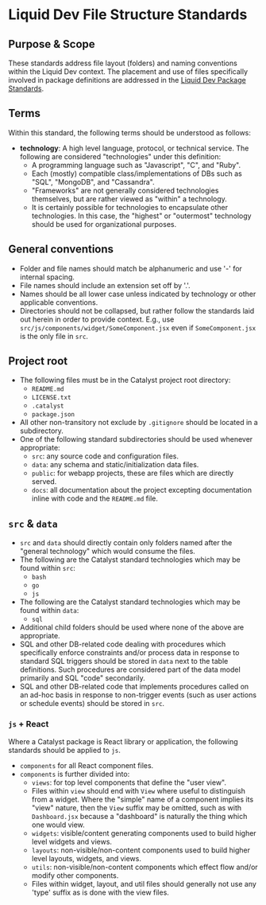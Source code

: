 # Liquid Dev File Structure Standards

## Purpose & Scope

These standards address file layout (folders) and naming conventions within the Liquid Dev context. The placement and use of files specifically involved in package definitions are addressed in the [Liquid Dev Package Standards](./package-standards.md).

## Terms

Within this standard, the following terms should be understood as follows:

* **technology**: A high level language, protocol, or technical service. The following are considered "technologies" under this definition:
  * A programming language such as "Javascript", "C", and "Ruby".
  * Each (mostly) compatible class/implementations of DBs such as "SQL", "MongoDB", and "Cassandra".
  * "Frameworks" are not generally considered technologies themselves, but are rather viewed as "within" a technology.
  * It is certainly possible for technologies to encapsulate other technologies. In this case, the "highest" or "outermost" technology should be used for organizational purposes.

## General conventions

* Folder and file names should match be alphanumeric and use '-' for internal spacing.
* File names should include an extension set off by '.'.
* Names should be all lower case unless indicated by technology or other applicable conventions.
* Directories should not be collapsed, but rather follow the standards laid out herein in order to provide context. E.g., use `src/js/components/widget/SomeComponent.jsx` even if `SomeComponent.jsx` is the only file in `src`.

## Project root

* The following files must be in the Catalyst project root directory:
  * `README.md`
  * `LICENSE.txt`
  * `.catalyst`
  * `package.json`
* All other non-transitory not exclude by `.gitignore` should be located in a subdirectory.
* One of the following standard subdirectories should be used whenever appropriate:
  * `src`: any source code and configuration files.
  * `data`: any schema and static/initialization data files.
  * `public`: for webapp projects, these are files which are directly served.
  * `docs`: all documentation about the project excepting documentation inline with code and the `README.md` file.

## `src` & `data`

* `src` and `data` should directly contain only folders named after the "general technology" which would consume the files.
* The following are the Catalyst standard technologies which may be found within `src`:
  * `bash`
  * `go`
  * `js`
* The following are the Catalyst standard technologies which may be found within `data`:
  * `sql`
* Additional child folders should be used where none of the above are appropriate.
* SQL and other DB-related code dealing with procedures which specifically enforce constraints and/or process data in response to standard SQL triggers should be stored in `data` next to the table definitions. Such procedures are considered part of the data model primarily and SQL "code" secondarily.
* SQL and other DB-related code that implements procedures called on an ad-hoc basis in response to non-trigger events (such as user actions or schedule events) should be stored in `src`.

### `js` + React

Where a Catalyst package is React library or application, the following standards should be applied to `js`.

* `components` for all React component files.
* `components` is further divided into:
  * `views`: for top level components that define the "user view".
  * Files within `view` should end with `View` where useful to distinguish from a widget. Where the "simple" name of a component implies its "view" nature, then the `View` suffix may be omitted, such as with `Dashboard.jsx` because a "dashboard" is naturally the thing which one would view.
  * `widgets`: visible/content generating components used to build higher level widgets and views.
  * `layouts`: non-visible/non-content components used to build higher level layouts, widgets, and views.
  * `utils`: non-visible/non-content components which effect flow and/or modify other components.
  * Files within widget, layout, and util files should generally not use any 'type' suffix as is done with the view files.
